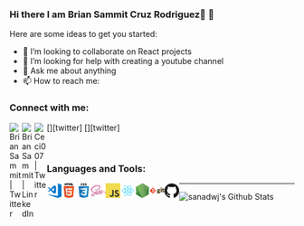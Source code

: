 ### Hi there I am Brian Sammit Cruz Rodriguez👋 👋



Here are some ideas to get you started:

- 👯 I’m looking to collaborate on React projects
- 🤔 I’m looking for help with creating a youtube channel
- 💬 Ask me about anything
- 📫 How to reach me:<br> 


### Connect with me:

[<img align="left" alt="" width="22px" src="https://briansammit.github.io/" />][website]
[<img align="left" alt="BrianSammit | Twitter" width="22px" src="https://twitter.com/CruzSammit" />][twitter]
[<img align="left" alt="BrianSammit | LinkedIn" width="22px" src="https://www.linkedin.com/in/brian-sammit-cruz/" />][linkedin]
[<img align="left" alt="Ceci007 | Twitter" width="22px" src="https://img.icons8.com/color/48/000000/twitter--v1.png" />][twitter]

<br />


### Languages and Tools:
<img align="left" alt="Visual Studio Code" width="26px" src="https://raw.githubusercontent.com/github/explore/80688e429a7d4ef2fca1e82350fe8e3517d3494d/topics/visual-studio-code/visual-studio-code.png" />
<img align="left" alt="HTML5" width="26px" src="https://raw.githubusercontent.com/github/explore/80688e429a7d4ef2fca1e82350fe8e3517d3494d/topics/html/html.png" />
<img align="left" alt="CSS3" width="26px" src="https://raw.githubusercontent.com/github/explore/80688e429a7d4ef2fca1e82350fe8e3517d3494d/topics/css/css.png" />
<img align="left" alt="Sass" width="26px" src="https://raw.githubusercontent.com/github/explore/80688e429a7d4ef2fca1e82350fe8e3517d3494d/topics/sass/sass.png" />
<img align="left" alt="JavaScript" width="26px" src="https://raw.githubusercontent.com/github/explore/80688e429a7d4ef2fca1e82350fe8e3517d3494d/topics/javascript/javascript.png" />
<img align="left" alt="React" width="26px" src="https://raw.githubusercontent.com/github/explore/80688e429a7d4ef2fca1e82350fe8e3517d3494d/topics/react/react.png" />
<img align="left" alt="Node.js" width="26px" src="https://raw.githubusercontent.com/github/explore/80688e429a7d4ef2fca1e82350fe8e3517d3494d/topics/nodejs/nodejs.png" />
<img align="left" alt="Git" width="26px" src="https://raw.githubusercontent.com/github/explore/80688e429a7d4ef2fca1e82350fe8e3517d3494d/topics/git/git.png" />
<img align="left" alt="GitHub" width="26px" src="https://raw.githubusercontent.com/github/explore/78df643247d429f6cc873026c0622819ad797942/topics/github/github.png" />

---

<img align="left" alt="sanadwj's Github Stats" src="https://github-readme-stats.vercel.app/api?username=sanadwj&show_icons=true&hide_border=true" />


[linkedin]: https://www.linkedin.com/in/sanad-abujubara/
[website]: https://github.com/sanadwj
